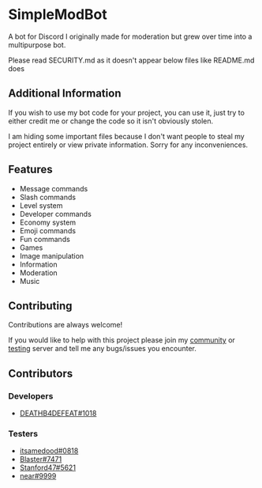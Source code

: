 # SimpleModBot

A bot for Discord I originally made for moderation but grew over time into a
multipurpose bot.

Please read SECURITY.md as it doesn't appear below files like README.md does

## Additional Information

If you wish to use my bot code for your project, you can use it, just try to either credit me or change
the code so it isn't obviously stolen.

I am hiding some important files because I don't want people to steal my project entirely or view private information. Sorry for any inconveniences.

## Features

- Message commands
- Slash commands
- Level system
- Developer commands
- Economy system
- Emoji commands
- Fun commands
- Games
- Image manipulation
- Information
- Moderation
- Music

## Contributing

Contributions are always welcome!

If you would like to help with this project please join my [community](https://discord.gg/26NtPVvNCU) or [testing](https://discord.gg/yfcvPmxkmR)
server and tell me any bugs/issues you encounter.

## Contributors

### Developers

- [DEATHB4DEFEAT#1018](https://www.github.com/deathb4defeat)

### Testers

- [itsamedood#0818](https://github.com/itsamedood)
- [Blaster#7471](https://www.youtube.com/channel/UCvG7nYCCx33dL61nlObV5TQ)
- [Stanford47#5621](https://github.com/Stanford47)
- [near#9999](https://www.youtube.com/channel/UCVdckpCY90ytyzwihp86xEA)
